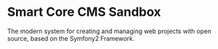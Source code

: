 Smart Core CMS Sandbox
======================

The modern system for creating and managing web projects with open source, based on the Symfony2 Framework.